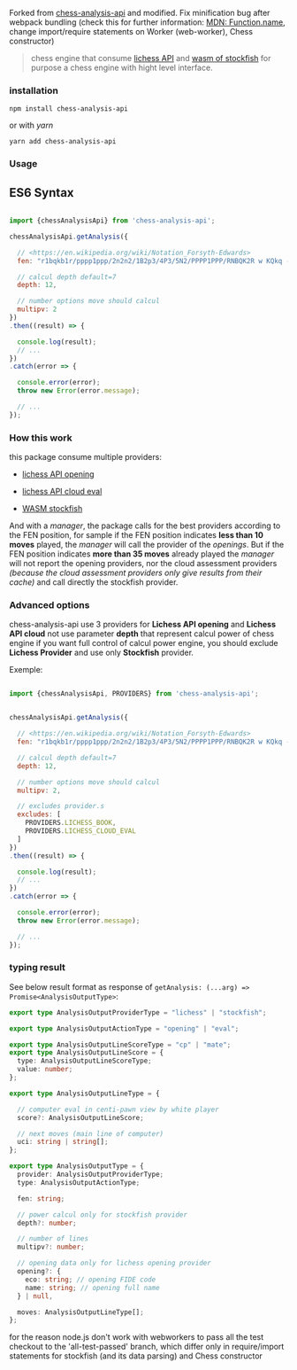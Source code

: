 Forked from [chess-analysis-api](https://www.npmjs.com/package/chess-analysis-api) and modified. Fix minification bug after webpack bundling (check this for further information: [MDN: Function.name](https://developer.mozilla.org/en-US/docs/Web/JavaScript/Reference/Global_Objects/Function/name), change import/require statements on Worker (web-worker), Chess constructor)

> chess engine that consume [lichess API](https://lichess.org/api) and [wasm of stockfish](https://www.npmjs.com/package/stockfish) for purpose a chess engine with hight level interface.


### installation

`npm install chess-analysis-api`

or with *yarn*

`yarn add chess-analysis-api`

### Usage

## ES6 Syntax

```js

import {chessAnalysisApi} from 'chess-analysis-api';

chessAnalysisApi.getAnalysis({

  // <https://en.wikipedia.org/wiki/Notation_Forsyth-Edwards>
  fen: "r1bqkb1r/pppp1ppp/2n2n2/1B2p3/4P3/5N2/PPPP1PPP/RNBQK2R w KQkq - 4 4",

  // calcul depth default=7
  depth: 12,

  // number options move should calcul
  multipv: 2
})
.then((result) => {

  console.log(result);
  // ...
})
.catch(error => {

  console.error(error);
  throw new Error(error.message);

  // ...
});

```

### How this work

this package consume multiple providers:

- [lichess API opening](https://lichess.org/api#tag/Opening-Explorer)

- [lichess API cloud eval](https://lichess.org/api#operation/apiCloudEval)

- [WASM stockfish](https://www.npmjs.com/package/stockfish)

And with a *manager*, the package calls for the best providers according to the FEN position,
for sample if the FEN position indicates **less than 10 moves** played, the *manager* will call the provider of the *openings*.
But if the FEN position indicates **more than 35 moves** already played the *manager* will not report the opening providers,
nor the cloud assessment providers *(because the cloud assessment providers only give results from their cache)*
and call directly the stockfish provider.


### Advanced options

chess-analysis-api use 3 providers for **Lichess API opening** and **Lichess API cloud** not use parameter **depth** that represent calcul power of
chess engine if you want full control of calcul power engine, you should exclude **Lichess Provider** and use only **Stockfish** provider.

Exemple:

```js

import {chessAnalysisApi, PROVIDERS} from 'chess-analysis-api';


chessAnalysisApi.getAnalysis({

  // <https://en.wikipedia.org/wiki/Notation_Forsyth-Edwards>
  fen: "r1bqkb1r/pppp1ppp/2n2n2/1B2p3/4P3/5N2/PPPP1PPP/RNBQK2R w KQkq - 4 4",

  // calcul depth default=7
  depth: 12,

  // number options move should calcul
  multipv: 2,

  // excludes provider.s
  excludes: [
    PROVIDERS.LICHESS_BOOK,
    PROVIDERS.LICHESS_CLOUD_EVAL
  ]
})
.then((result) => {

  console.log(result);
  // ...
})
.catch(error => {

  console.error(error);
  throw new Error(error.message);

  // ...
});

```

### typing result

See below result format as response of `getAnalysis: (...arg) => Promise<AnalysisOutputType>`:

```ts
export type AnalysisOutputProviderType = "lichess" | "stockfish";

export type AnalysisOutputActionType = "opening" | "eval";

export type AnalysisOutputLineScoreType = "cp" | "mate";
export type AnalysisOutputLineScore = {
  type: AnalysisOutputLineScoreType;
  value: number;
};

export type AnalysisOutputLineType = {

  // computer eval in centi-pawn view by white player
  score?: AnalysisOutputLineScore;

  // next moves (main line of computer)
  uci: string | string[];
};

export type AnalysisOutputType = {
  provider: AnalysisOutputProviderType;
  type: AnalysisOutputActionType;

  fen: string;

  // power calcul only for stockfish provider
  depth?: number;

  // number of lines
  multipv?: number;

  // opening data only for lichess opening provider
  opening?: {
    eco: string; // opening FIDE code
    name: string; // opening full name
  } | null,

  moves: AnalysisOutputLineType[];
};
```

for the reason node.js don't work with webworkers to pass all the test checkout to the 'all-test-passed' branch, which differ only in require/import statements for stockfish (and its data parsing) and Chess constructor
